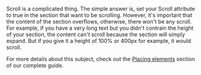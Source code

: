 Scroll is a complicated thing. The simple answer is, set your Scroll attribute to true in the section that want to be scrolling. However, it's important that the content of the section overflows, otherwise, there won't be any scroll. For example, if you have a very long text but you didn't contrain the height of your section, the content can't scroll because the section will simply expand. But if you give it a height of 100% or 400px for example, it would scroll.

For more details about this subject, check out the [Placing elements](https://www.notion.so/voltapp/Placing-elements-dec30882eaa0420cb3a425c6483456e1) section of our complete guide.
